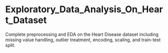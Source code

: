 # Exploratory_Data_Analysis_On_Heart_Dataset
Complete preprocessing and EDA on the Heart Disease dataset including missing value handling, outlier treatment, encoding, scaling, and train-test split.
